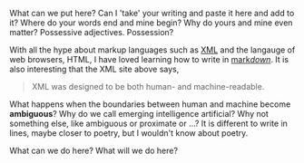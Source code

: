 What can we put here?
Can I 'take' your writing and paste it here and add to it?
Where do your words end and mine begin?
Why do yours and mine even matter?
Possessive adjectives. Possession?

With all the hype about markup languages such as [XML](https://www.w3schools.com/xml/) and the langauge of web browsers, HTML, I have loved learning how to write in [mark*down*](https://guides.github.com/features/mastering-markdown/). It is also interesting that the XML site above says,

> XML was designed to be both human- and machine-readable.

What happens when the boundaries between human and machine become **ambiguous**?
Why do we call emerging intelligence artificial? Why not something else, like ambiguous or proximate or ...?
It is different to write in lines, maybe closer to poetry, but I wouldn't know about poetry.

What can we do here?
What will we do here?